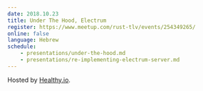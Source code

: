 ```yaml
---
date: 2018.10.23
title: Under The Hood, Electrum
register: https://www.meetup.com/rust-tlv/events/254349265/
online: false
language: Hebrew
schedule:
    - presentations/under-the-hood.md
    - presentations/re-implementing-electrum-server.md
---
```


Hosted by [Healthy.io](https://healthy.io/).



